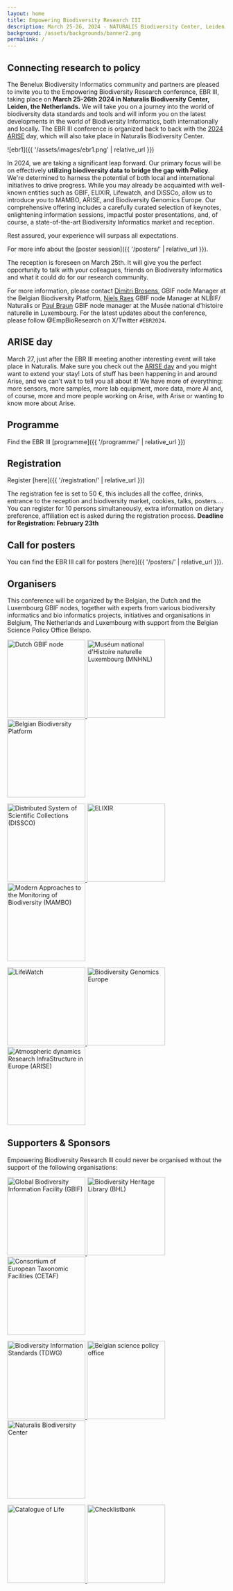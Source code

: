 ```yaml
---
layout: home
title: Empowering Biodiversity Research III
description: March 25-26, 2024 - NATURALIS Biodiversity Center, Leiden, Netherlands
background: /assets/backgrounds/banner2.png
permalink: /
---
```


## Connecting research to policy

The Benelux Biodiversity Informatics community and partners are pleased to invite you to the Empowering Biodiversity Research conference, EBR III, taking place on **March 25-26th 2024 in Naturalis Biodiversity Center, Leiden, the Netherlands.** We will take you on a journey into the world of biodiversity data standards and tools and will inform you on the latest developments in the world of Biodiversity Informatics, both internationally and locally. The EBR III conference is organized back to back with the [2024 ARISE](https://www.arise-biodiversity.nl/arise-day-2024) day, which will also take place in Naturalis Biodiversity Center.

![ebr1]({{ '/assets/images/ebr1.png' | relative_url }})

In 2024, we are taking a significant leap forward. Our primary focus will be on effectively **utilizing biodiversity data to bridge the gap with Policy**. We're determined to harness the potential of both local and international initiatives to drive progress. While you may already be acquainted with well-known entities such as GBIF, ELIXIR, Lifewatch, and DiSSCo, allow us to introduce you to MAMBO, ARISE, and Biodiversity Genomics Europe. Our comprehensive offering includes a carefully curated selection of keynotes, enlightening information sessions, impactful poster presentations, and, of course, a state-of-the-art Biodiversity Informatics market and reception.

Rest assured, your experience will surpass all expectations. 

For more info about the [poster session]({{ '/posters/' | relative_url }}).

The reception is foreseen on March 25th. It will give you the perfect opportunity to talk with your colleagues, friends on Biodiversity Informatics and what it could do for our research community.

For more information, please contact [Dimitri Brosens](mailto:dimitri.brosens@inbo.be), GBIF node Manager at the Belgian Biodiversity Platform, [Niels Raes](mailto:niels.raes@naturalis.nl) GBIF node Manager at NLBIF/ Naturalis or [Paul Braun](mailto:paul.braun@mnhn.lu ) GBIF node manager at the Musée national d'histoire naturelle in Luxembourg.
For the latest updates about the conference, please follow @EmpBioResearch on X/Twitter `#EBR2024`.

## ARISE day

March 27, just after the EBR III meeting another interesting event will take place in Naturalis. Make sure you check out the [ARISE day](https://www.arise-biodiversity.nl/arise-day-2024) and you might want to extend your stay!
Lots of stuff has been happening in and around Arise, and we can't wait to tell you all about it! We have more of everything: more sensors, more samples, more lab equipment, more data, more AI and, of course, more and more people working on Arise, with Arise or wanting to know more about Arise.  



## Programme

Find the EBR III [programme]({{ '/programme/' | relative_url }})

## Registration

Register [here]({{ '/registration/' | relative_url }})

The registration fee is set to 50 €, this includes all the coffee, drinks, entrance to the reception and biodiversity market, cookies, talks, posters....
You can register for 10 persons simultaneously, extra information on dietary preference, affiliation ect is asked during the registration process.
**Deadline for Registration: February 23th**

## Call for posters

You can find the EBR III call for posters [here]({{ '/posters/' | relative_url }}).

## Organisers

This conference will be organized by the Belgian, the Dutch and the Luxembourg  GBIF nodes, together with experts from various biodiversity informatics  and bio informatics projects, initiatives and organisations in Belgium, The Netherlands and Luxembourg with support from the Belgian Science Policy Office Belspo.

<p class="d-flex justify-content-around align-items-center">
  <a href="http://nlbif.nl/">
    <img src="{{ '/assets/logos/nlbif.png' | relative_url }}" alt="Dutch GBIF node" width="180">
  </a>
  <a href="https://www.mnhn.lu">
    <img src="{{ '/assets/logos/mnhn.jpg' | relative_url }}" alt="Muséum national d'Histoire naturelle Luxembourg (MNHNL)" width="180">
  </a>
  <a href="https://www.biodiversity.be">
    <img src="{{ '/assets/logos/bbpf.jpg' | relative_url }}" alt="Belgian Biodiversity Platform" width="180">
  </a>
</p>
<p class="d-flex justify-content-around align-items-center">
  <a href="https://www.dissco.eu/">
    <img src="{{ '/assets/logos/dissco.png' | relative_url }}" alt="Distributed System of Scientific Collections (DISSCO)" width="180">
  </a>
  <a href="https://elixir-europe.org/">
    <img src="{{ '/assets/logos/elixir.jpg' | relative_url }}" alt="ELIXIR" width="180">
  </a>
  <a href="https://www.mambo-project.eu/">
    <img src="{{ '/assets/logos/mambo.png' | relative_url }}" alt="Modern Approaches to the Monitoring of Biodiversity (MAMBO)" width="180">
  </a>
</p>
<p class="d-flex justify-content-around align-items-center">
  <a href="https://www.lifewatch.eu/">
    <img src="{{ '/assets/logos/lifewatch.jpg' | relative_url }}" alt="LifeWatch" width="180">
  </a>
  <a href="https://biodiversitygenomics.eu/">
    <img src="{{ '/assets/logos/biodiversity-genomics.png' | relative_url }}" alt="Biodiversity Genomics Europe" width="180">
  </a>
  <a href="https://www.arise-biodiversity.nl/">
    <img src="{{ '/assets/logos/arise.jpeg' | relative_url }}" alt="Atmospheric dynamics Research InfraStructure in Europe (ARISE)" width="180">
  </a>
 </p>

## Supporters & Sponsors

Empowering Biodiversity Research III could never be organised without the support of the following organisations:

<p class="d-flex justify-content-around align-items-center">
  <a href="https://www.gbif.org">
    <img src="{{ '/assets/logos/gbif.png' | relative_url }}" alt="Global Biodiversity Information Facility (GBIF)" width="180">
  </a>
  <a href="https://www.biodiversitylibrary.org/">
    <img src="{{ '/assets/logos/bhl.png' | relative_url }}" alt="Biodiversity Heritage Library (BHL)" width="180">
  </a>
  <a href="https://cetaf.org/">
    <img src="{{ '/assets/logos/cetaf.png' | relative_url }}" alt="Consortium of European Taxonomic Facilities (CETAF)" width="180">
  </a>
</p>
<p class="d-flex justify-content-around align-items-center">  
  <a href="https://www.tdwg.org">
    <img src="{{ '/assets/logos/tdwg.png' | relative_url }}" alt="Biodiversity Information Standards (TDWG)" width="180">
  </a>
  <a href="https://www.belspo.be">
    <img src="{{ '/assets/logos/belspo.png' | relative_url }}" alt="Belgian science policy office" width="180">
  </a>
  <a href="https://www.naturalis.nl">
    <img src="{{ '/assets/logos/naturalis.png' | relative_url }}" alt="Naturalis Biodiversity Center" width="180">
  </a>
</p>
<p class="d-flex justify-content-around align-items-center">  
  <a href="https://https://www.catalogueoflife.org/">
    <img src="{{ '/assets/logos/col.png' | relative_url }}" alt="Catalogue of Life" width="180">
  </a>
  <a href="https://https://www.checklistbank.org/">
    <img src="{{ '/assets/logos/checklistbank.png' | relative_url }}" alt="Checklistbank" width="180">
  </a>
</p>
